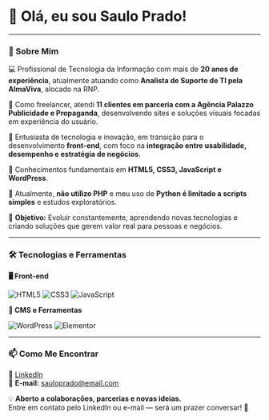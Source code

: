 # 👋 Olá, eu sou Saulo Prado!

---

### 🚀 Sobre Mim

💻 Profissional de Tecnologia da Informação com mais de **20 anos de experiência**, atualmente atuando como **Analista de Suporte de TI pela AlmaViva**, alocado na RNP.

📌 Como freelancer, atendi **11 clientes em parceria com a Agência Palazzo Publicidade e Propaganda**, desenvolvendo sites e soluções visuais focadas em experiência do usuário.

🔎 Entusiasta de tecnologia e inovação, em transição para o desenvolvimento **front-end**, com foco na **integração entre usabilidade, desempenho e estratégia de negócios**.  

📖 Conhecimentos fundamentais em **HTML5, CSS3, JavaScript e WordPress**.  

📝 Atualmente, **não utilizo PHP** e meu uso de **Python é limitado a scripts simples** e estudos exploratórios.

🎯 **Objetivo:** Evoluir constantemente, aprendendo novas tecnologias e criando soluções que gerem valor real para pessoas e negócios.

---

### 🛠️ Tecnologias e Ferramentas

**🖥️ Front-end**

![HTML5](https://img.shields.io/badge/HTML5-E34F26?style=for-the-badge&logo=html5&logoColor=white)
![CSS3](https://img.shields.io/badge/CSS3-1572B6?style=for-the-badge&logo=css3&logoColor=white)
![JavaScript](https://img.shields.io/badge/JavaScript-F7DF1E?style=for-the-badge&logo=javascript&logoColor=black)

**🔧 CMS e Ferramentas**

![WordPress](https://img.shields.io/badge/WordPress-21759B?style=for-the-badge&logo=wordpress&logoColor=white)
![Elementor](https://img.shields.io/badge/Elementor-9146FF?style=for-the-badge&logo=elementor&logoColor=white)

---

### 📫 Como Me Encontrar

🔗 [LinkedIn](https://www.linkedin.com/in/sauloprado)  
📧 **E-mail:** sauloprado@email.com  

💡 **Aberto a colaborações, parcerias e novas ideias.**  
Entre em contato pelo LinkedIn ou e-mail — será um prazer conversar! 🚀
